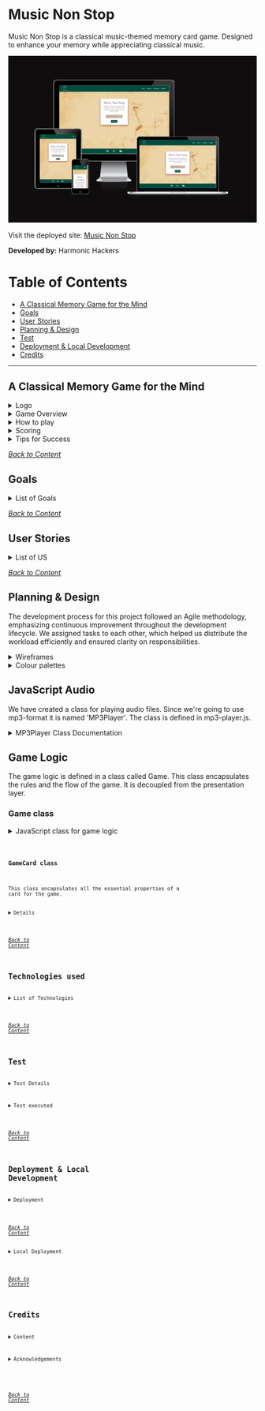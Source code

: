 # Music Non Stop

Music Non Stop is a classical music-themed memory card game. Designed to enhance your memory while appreciating classical music.

![The website shown on a variety of screen sizes](/documentation/doc-image/amiresponsive.webp)

Visit the deployed site: [Music Non Stop](https://music-non-stop.github.io/music_non_stop/index.html)

**Developed by:** Harmonic Hackers

# Table of Contents

- [A Classical Memory Game for the Mind](#musicnonstop-a-classical-memory-game-for-the-mind)
- [Goals](#goals)
- [User Stories](#user-stories)
- [Planning & Design](#planning--design)
- [Test](#test)
- [Deployment & Local Development](#deployment--local-development)
- [Credits](#credits)

---

## A Classical Memory Game for the Mind

<details>
<summary>Logo</summary>
<br>

The violin is a quintessential instrument in classical music, making it an excellent choice to represent this genre. It immediately signals to users that the game is centered around classical music.
The text “MusicNonStop” suggests continuous play and engagement, which is essential for a memory game. It implies that the game will keep players mentally active and entertained.

<img src="/documentation/doc-image/logoforreadme.jpg">

</details>

<details>
<summary>Game Overview</summary>
<br>

Music Non Stop is a card game that trains your brain to improve your memory while bringing the beauty of classical music to your ears. Designed for music lovers of all ages, this game challenges players to match pairs of cards that play the same classical tune. There are 24 cards featuring 12 unique pairs.

</details>

<details>
<summary>How to play</summary>
<br>

1. The game will start the timer as soon as you begin.
2. Click on any two cards to flip them over and listen to the tunes.
3. If the cards play the same tune, you have found a match. The cards will remain face up.
4. If the cards do not match, they will flip back over after a short delay.
5. Keep selecting two cards at a time, trying to remember the tunes and their locations.
6. The game ends when all pairs have been matched.

</details>

<details>
<summary>Scoring</summary>
<br>

- The scoring system rewards players with extra points for faster card matches. The quicker you match the cards, the more points you earn. Extra points are calculated based on the time between card picks. The game also saves your score and time, which are displayed at the end and recorded on the scoreboard.
- The game involves flipping cards and matching pairs. Points are awarded based on how quickly the pairs are matched.
- The top 10 players, ranked by their scores in descending order, are displayed on the scoreboard.
- Players can earn additional bonus points by answering trivia questions.

</details>

<details>
<summary>Tips for Success</summary>
<br>

1. Pay close attention to the tunes that each card plays.
2. Try to remember the location of each tune to make matching easier.
3. Practice makes perfect! The more you play, the better you’ll get at remembering the tunes.

</details>

_<span style="color: blue;">[Back to Content](#table-of-contents)</span>_

## Goals

<details>
<summary>List of Goals</summary>
 
- **Enhance Cognitive Skills Through Classical Music:**<br>
  The primary goal of "Music Non Stop" is to help users improve their memory and auditory recognition through the pairing of classical music tunes, combining entertainment with cognitive development.

- **Provide an Engaging and Fun Experience:**<br>
  Create an enjoyable, intuitive, and visually appealing memory game for users of all ages that encourages repeated play and continuous mental stimulation.

- **Design for Inclusivity:**<br>
  Develop a responsive, user-friendly interface that adapts to different screen sizes, ensuring the game is accessible across a variety of devices, including mobile, tablet, and desktop.

- **Create a Structured and Maintainable Codebase:**<br>
  Build the game's functionality using clean, modular, and well-documented code to ensure that future updates or maintenance can be carried out seamlessly.

- **Ensure a Cohesive Visual and Audio Identity:**<br>
  Carefully choose colors, typography, and sound to create a harmonious and immersive experience that aligns with the classical music theme, making the game both aesthetically pleasing and musically enriching.

- **Incorporate Feedback for Continuous Improvement:**<br>
  Develop a feedback mechanism to gather user insights and suggestions, allowing for continuous improvement and updates to the game based on real user experiences.

- **Launch a Fully Functional Web Application:**<br>
  Deploy the final game on a live server so that users can easily access it, ensuring it performs well under different conditions and provides a smooth user experience.

</details>

_<span style="color: blue;">[Back to Content](#table-of-contents)</span>_

## User Stories

<details>
<summary>List of US</summary>
<br>
  
- [**As a developer**, I want **to create a repository and invite collaborators** so that **the project can be managed collaboratively and code can be version-controlled**.](https://github.com/music-non-stop/music_non_stop/issues/5)

- [As a **Scrum Master**, I want **to create a Kanban board** so that **tasks can be tracked and organized for better project workflow management**.](https://github.com/music-non-stop/music_non_stop/issues/6)

- [As a **developer**, I want **to create audio files** so that **the game has appropriate sound effects and music to enhance the user experience**.](https://github.com/music-non-stop/music_non_stop/issues/7)

- [As a **developer**, I want **to create wireframes** so that **the layout and user flow are planned and validated before development**.](https://github.com/music-non-stop/music_non_stop/issues/8)

- [As a **developer**, I want to create a **color palette** so that the site has a **cohesive and appealing visual identity**.](https://github.com/music-non-stop/music_non_stop/issues/16)

- [As a **developer**, I want **to choose typography** so that **the site has consistent and readable fonts that enhance user experience**.](https://github.com/music-non-stop/music_non_stop/issues/17)

- [**As a developer**, I want **to create a README file** so that **others can understand the project structure and purpose easily**.](https://github.com/music-non-stop/music_non_stop/issues/18)

- [As a **developer**, I want **to create game instructions** so that **users can quickly learn how to play and enjoy the game**.](https://github.com/music-non-stop/music_non_stop/issues/19)

- [As a **developer**, I want **to code the game logic** so that **the game functions according to the specified rules and provides an engaging experience**.](https://github.com/music-non-stop/music_non_stop/issues/20)

- [As a **developer**, I want **to create an index/landing page** so that **users are greeted with a clear and engaging introduction to the site**.](https://github.com/music-non-stop/music_non_stop/issues/21)

- [As a **developer**, I want **to create an About page** so that **users can learn more about the project and its creators**.](https://github.com/music-non-stop/music_non_stop/issues/22)

- [As a **developer**, I want **to create a global CSS structure** so that **the site's styles are organized and consistent across all pages**.](https://github.com/music-non-stop/music_non_stop/issues/23)

- [As a **developer**, I want **to deploy the site** so that **users can access and interact with the project online**.](https://github.com/music-non-stop/music_non_stop/issues/24)

- [As a **developer**, I want **to create a feedback form** so that **users can provide their thoughts and suggestions, helping to improve the site**.](https://github.com/music-non-stop/music_non_stop/issues/25)

- [As a developer, I want to create or find images for the memory game cards front/face down so that the game is visually engaging and fun for players.](https://github.com/music-non-stop/music_non_stop/issues/26)

- [As a **developer**, I want **to create a 404 page** so that **users have a friendly and helpful experience when encountering a broken link**.](https://github.com/music-non-stop/music_non_stop/issues/27)

- [As a **developer**, I want **to add a favicon** so that **the site has a recognizable icon in the browser tab, enhancing brand identity**.](https://github.com/music-non-stop/music_non_stop/issues/28)

- [As a **developer**, I want to **create a game landing page** so that users **have a visually engaging and functional entry point** to the game.](https://github.com/music-non-stop/music_non_stop/issues/30)

- [As a **player**, I want **my score and username** to be **saved in local storage**, so that I can continue where I left off and track my performance over time.](https://github.com/music-non-stop/music_non_stop/issues/35)

- [As a **player**, I want to be **asked a trivia or challenge question after successfully pairing cards** so that I can **earn extra points and add an additional layer of complexity and engagement** to the game.](https://github.com/music-non-stop/music_non_stop/issues/43)

- [As **a user/developer**, I want **a responsive navbar** that transforms into a hamburger menu on smaller screens so that **I can navigate the site easily** regardless of the device I'm using.
](https://github.com/music-non-stop/music_non_stop/issues/45)

- [As a **developer**,  want to **create a timer on the game page** so that **players can track how long they take to complete the game.**](https://github.com/music-non-stop/music_non_stop/issues/56)

- [As a **developer**, I want to **create a Game class that encapsulates the core game logic, independently tracks the game's state and progress, and communicates with the presentation layer to determine when the game ends**. This will **keep the game logic separate from the UI, ensuring maintainability and reusability.**](https://github.com/music-non-stop/music_non_stop/issues/59)

- [As a **developer**, I want **to create a GameCard class that encapsulates all properties of a game card, allowing it to be easily managed, extended, and rendered within the game UI**. This will **help ensure a flexible and reusable structure for the card components**.](https://github.com/music-non-stop/music_non_stop/issues/60)

- [As a **developer**, I want **to implement an MP3Player class that can easily load and play audio files**, so **that I can create a simple and efficient way to manage and control music or sound playback within the application**.](https://github.com/music-non-stop/music_non_stop/issues/61)

- [As a user, **I want to be able to play a memory card game on any webpage**, so I **can enjoy a fun and interactive experience with feedback when the game ends, and the ability to restart the game at any time**.](https://github.com/music-non-stop/music_non_stop/issues/63)

- [As  a **developer**, I want to **implement a scoring system on the game page** so that **players can see their scores based on their performance and matches**.](https://github.com/music-non-stop/music_non_stop/issues/66)

- [As a **developer**, I want to **implement play/pause/stop functionality for audio** so that **users have a seamless listening experience and can easily manage playback**.](https://github.com/music-non-stop/music_non_stop/issues/74)

- [As a **developer**, I want to **create a matching feature for the  card game that displays additional info**  when a pair is matched so **that players can learn more about the classical music theme while playing the game**.](https://github.com/music-non-stop/music_non_stop/issues/75)

- [As a **developer**, I want to **implement a modal that displays game instructions when the button is pressed** so that **players can easily understand the rules and how to play the game**.](https://github.com/music-non-stop/music_non_stop/issues/77)

- [As a **developer**, I want to **display a message at game over that thanks the player and shows their score and time taken** so that **players can see their performance and feel acknowledged for playing the game**.
](https://github.com/music-non-stop/music_non_stop/issues/78)

- [As a developer, I want to **create or find images for the memory game cards front/face** up so that **the game is visually engaging and fun for players**.](https://github.com/music-non-stop/music_non_stop/issues/80)

- [As a **user**, I want **to see the top ten results on the scoreboard with player names, scores, and times**, so **I can track my performance and compare it with others**.](https://github.com/music-non-stop/music_non_stop/issues/108)


</details>

_<span style="color: blue;">[Back to Content](#table-of-contents)</span>_

## Planning & Design

The development process for this project followed an Agile methodology, emphasizing continuous improvement throughout the development lifecycle. We assigned tasks to each other, which helped us distribute the workload efficiently and ensured clarity on responsibilities.

<details>
<summary>Wireframes</summary>
<br>

<img src="documentation/wireframes/about_us.png">
<img src="documentation/wireframes/game.png">
<img src="documentation/wireframes/game_over.png">
<img src="documentation/wireframes/home.png">
<img src="documentation/wireframes/instructions.png">
<img src="documentation/wireframes/scoreboard.png">

</details>

<details>
<summary>Colour palettes</summary>
<br>

<img src="/documentation/doc-image/img_8611.png">

Deep Forest Green (#004D40): This color evokes a sense of depth and richness, much like the profound and intricate compositions found in classical music. It can also symbolize the natural, timeless beauty of classical pieces.

Muted Gold (#F7E7CE): Gold often represents elegance and sophistication, which are key characteristics of classical music. This color can also hint at the historical and prestigious nature of classical compositions.

Light Beige (#D0B8A8): Beige is a neutral, calming color that can provide a soothing background, allowing players to focus on the game. It also complements the other colors without overpowering them, adding to the overall harmony.

Dark Charcoal (#2E2E2E): This color adds contrast and depth, much like the dramatic moments in classical music. It can also represent the serious and intense emotions that classical music can evoke.

Soft Coral Pink (#F08080): This color introduces a touch of modernity and freshness, perhaps symbolizing new interpretations or contemporary performances of classical pieces. It adds a lively and inviting element to the palette.

</details>

## JavaScript Audio

We have created a class for playing audio files. Since we're going to use mp3-format it is named 'MP3Player'. The class is defined in mp3-player.js.

<details>
  <summary>MP3Player Class Documentation</summary>

### MP3Player

#### Constructor

The constructor accepts two parameters **path** and **playlist**.

- **path**: The path to the folder with the mp3-files. The path is relative to the HTML document in which the script is loaded.
- **playlist**: An array of audio file names without the extension. All files must be in mp3 format. Example:

  <code>
  // array with mp3 filenames  
  const playlist = ["symphony1", "symphony2", "mozart-track1", "bach-track1"];  
  // path to the folder with the files  
  const path = "./js/audio/"  
  // create an instance of the mp3-player  
  const player = new MP3Player(path, playlist);  
  // Play the first track from the list (which is symphony1.mp3)  
  player.play(1);  
  </code>

#### Properties

- **audio**
- **playBtn**
- **stopBtn**
- **prevBtn**
- **nextBtn**
- **tracks**
- **audio_files_folder_path**
- **trackIndex**

#### Methods

The class implements all the essential methods for playing mp3 files:

- `play(n)`
- `stop()`
- `pause()`
- `prev()`
- `next()`

</details>

## Game Logic

The game logic is defined in a class called Game. This class encapsulates the rules and the flow of the game.
It is decoupled from the presentation layer.

### Game class
<details>
<summary>JavaScript class for game logic</summary>

#### Constructor
<code>

constructor(cards, mp3player, gameOverCallback)

<code>

The constructor takes a deck of cards(cards) a reference to the instance of the MP3Player for playing music.
And lastly a callback function, which a presentation layer component can supply, to execute when the game is over.

#### Important methods
- addScore(number) : is used for adding some extra score to the current game
- pickCard(number) : is used by the presentation layer to let the game know which card the player has picked
- addShowTriviaQuestionsCallback(callback) : Add a callback function for the event when the trivia question need to appear
- addHideTriviaQuestionsCallback(callback) : Add a callback function for the event when the trivia question need to dissapear
- stopPlayback() : Stop the playback of whichever track is playing

</details>

### GameCard class
<ummary>This class encapsulates all the essential properties of a card for the game. </summary>

<details>

#### Constructor

<code>

constructor(index, trackIndex, name, backgroundColor, composerImage, faceImage) 

</code>

- index : the index of the associated card in the array, that is used by the Game object
- trackIndex : the index of the associated track in the playlist
- name : name of the audio file
- backgroundColor : background-color of the flipside of the card in case an image fails to load
- composerImage : path to the image of the associated composer
- faceImage : path to the image that is user as the face side of all the cards in the deck


#### Methods

This class only has the render() method, which renders it as a HTML-Element.

</details>

_<span style="color: blue;">[Back to Content](#table-of-contents)</span>_

## Technologies used

<details>
<summary>List of Technologies</summary>
<br>
  
- HTML
- CSS 
- JavaScript
- GitHub
- Git
- Photoshop
- paint.net
- am I responsive
- Bootstrap
- jQuery
- Cloudflare

</details>

_<span style="color: blue;">[Back to Content](#table-of-contents)</span>_

## Test

<details>
<summary>Test Details</summary>

### Test environment

Testing was performed on the following devices

- x
- y

### Responsiveness

- [Am I Responsive](https://ui.dev/amiresponsive?url=https://music-non-stop.github.io/music_non_stop/index.html)

### Validator, Accessibilty

- [W3C](https://www.w3.org/developers/tools/) was used to validate the HTML on all pages of the website. Result is **PASS**.
  - [404 page](https://validator.w3.org/nu/?doc=https%3A%2F%2Fmusic-non-stop.github.io%2Fmusic_non_stop%2F404.html)
  - [Homepage](https://validator.w3.org/nu/?doc=https%3A%2F%2Fmusic-non-stop.github.io%2Fmusic_non_stop%2Findex.html)
  - [About Us](https://validator.w3.org/nu/?doc=https%3A%2F%2Fmusic-non-stop.github.io%2Fmusic_non_stop%2Fabout.html)
  - [Scoreboard](https://validator.w3.org/nu/?doc=https%3A%2F%2Fmusic-non-stop.github.io%2Fmusic_non_stop%2Fscoreboard.html)
  - [Game](https://validator.w3.org/nu/?doc=https%3A%2F%2Fmusic-non-stop.github.io%2Fmusic_non_stop%2Fgame.html)
  - [Feedbackform](https://validator.w3.org/nu/?doc=https%3A%2F%2Fmusic-non-stop.github.io%2Fmusic_non_stop%2Ffeedbackform.html) 
- [W3C jigsaw](https://www.w3.org/developers/tools/) was used to validate the CSS. Result is **PASS**.
  - [404 page](https://jigsaw.w3.org/css-validator/validator?uri=https%3A%2F%2Fmusic-non-stop.github.io%2Fmusic_non_stop%2F404.html&profile=css3svg&usermedium=all&warning=1&vextwarning=&lang=en)
  - [Homepage](https://jigsaw.w3.org/css-validator/validator?uri=https%3A%2F%2Fmusic-non-stop.github.io%2Fmusic_non_stop%2Findex.html&profile=css3svg&usermedium=all&warning=1&vextwarning=&lang=en)
  - [About Us](https://jigsaw.w3.org/css-validator/validator?uri=https%3A%2F%2Fmusic-non-stop.github.io%2Fmusic_non_stop%2Fabout.html&profile=css3svg&usermedium=all&warning=1&vextwarning=&lang=en)
  - [Scoreboard](https://jigsaw.w3.org/css-validator/validator?uri=https%3A%2F%2Fmusic-non-stop.github.io%2Fmusic_non_stop%2Fscoreboard.html&profile=css3svg&usermedium=all&warning=1&vextwarning=&lang=en)
  - [Game](https://jigsaw.w3.org/css-validator/validator?uri=https%3A%2F%2Fmusic-non-stop.github.io%2Fmusic_non_stop%2Fgame.html&profile=css3svg&usermedium=all&warning=1&vextwarning=&lang=en)
  - [Feedbackform](https://jigsaw.w3.org/css-validator/validator?uri=https%3A%2F%2Fmusic-non-stop.github.io%2Fmusic_non_stop%2Ffeedbackform.html&profile=css3svg&usermedium=all&warning=1&vextwarning=&lang=en)
- [Lighthouse chrome devtool](/documentation/doc-image/lighthouse.webp)
- No warning or errors present in Dev Tools.
- [JSHint](https://jshint.com/about/) was used to validate the JavaScript. We use the ES6 class property syntax for concise method declarations. Some tools may flag this as invalid, but it is fully supported in modern JavaScript environments. This project uses modern JavaScript (ES6+), including class properties and arrow functions for concise methods and proper `this` scoping. While some tools may flag this syntax, it is fully supported in modern environments. For compatibility with older browsers, consider using a transpiler like Babel. Result: **PASS**.

### Validation Notes
Regarding javascript: Vendor-specific warnings can be ignored if the code works in modern browsers. If issues arise in older environments, using Babel will help ensure compatibility.

The CSS used in this project, including the Font Awesome library, may generate some warnings when checked through the W3C CSS Validator. These warnings are related to:
1. **Vendor Prefixes**: Certain styles (e.g., `-webkit-` and `-moz-` prefixed properties) are flagged as vendor-specific extensions. These are included to ensure compatibility with older browsers and can safely be ignored.
2. **CSS Variables**: The validator may flag dynamic CSS variables (e.g., `var(--fa-animation-delay)`) because they cannot be statically analyzed. However, CSS variables are fully supported in modern browsers, and their use is intentional for flexible styling.

These warnings do not affect the functionality or appearance of the site. The styles are fully supported in all major browsers.


</details>

<details>
<summary>Test executed</summary>
<br>

| ID  | Description | Expected Outcome | Result    | Comment |
| --- | ----------- | ---------------- | --------- | ------- |
| 01  |             |                  | PASS/FAIL |         |

</details>

_<span style="color: blue;">[Back to Content](#table-of-contents)</span>_

## Deployment & Local Development

<details>
<summary>Deployment</summary>
<br>
  
Github Pages was used to deploy the live website. The instructions to achieve this are below:

1. Log in (or sign up) to Github.
2. Find the repository for this project, [Music Non Stop](https://github.com/music-non-stop/music_non_stop/)
3. Click on the Settings link.
4. Click on the Pages link in the left hand side navigation bar.
5. In the Source section, choose main from the drop down select branch menu. Select Root from the drop down select folder menu.
6. Click Save. Your live Github Pages site is now deployed at the URL shown.

This site is deployed using GitHub Pages - [Music Non Stop](https://github.com/music-non-stop/music_non_stop/)

</details>

_<span style="color: blue;">[Back to Content](#table-of-contents)</span>_

<details>
<summary>Local Deployment</summary>

#### How to Fork

To fork the Music Non Stop repository:

1. Log in (or sign up) to Github.
2. Go to the repository for this project, [Music Non Stop](https://github.com/music-non-stop/music_non_stop/)
3. Click the Fork button in the top right corner.

#### How to Clone

To clone the Music Non Stop repository:

1. Log in (or sign up) to GitHub.
2. Go to the repository for this project, [Music Non Stop](https://github.com/music-non-stop/music_non_stop/)
3. Click on the code button, select whether you would like to clone with HTTPS, SSH or GitHub CLI and copy the link shown.
4. Open the terminal in your code editor and change the current working directory to the location you want to use for the cloned directory.
5. Type 'git clone' into the terminal and then paste the link you copied in step 3. Press enter.

</details>

_<span style="color: blue;">[Back to Content](#table-of-contents)</span>_

## Credits

<details>
<summary>Content</summary>
<br>
 
- Website content created by the developer. Images sourced from free resources unless otherwise stated.
- The images and sounds on the "Error: Page Not Found" are sourced from DaCapoAlCoda.com, [C note in treble clef](https://www.dacapoalcoda.com/c-music-note) and [F note in treble clef](https://www.dacapoalcoda.com/f-music-note)
-  Code  on the "Error: Page Not Found" was inspired by:
    * [mdn HTMLMediaElement: play() method](https://developer.mozilla.org/en-US/docs/Web/API/HTMLMediaElement/play)
    * [W3Schools HTML DOM Audio Object](https://www.w3schools.com/jsref/dom_obj_audio.asp)
-  Trivia questions sourced from [Trivia Nerd](https://www.trivianerd.com/topic/classical-music-trivia)

</details>
  
<details>
<summary>Acknowledgements</summary>
<br> 
 
- Thanks to Code Institute for the chance to work on this hackathon.
- Thanks to our facilitator [Vasilica Pavaloi](https://github.com/Vasi012)
- Thanks to all team members, for their work and co-operation:
  - [Alina Teodora Brinzac](https://github.com/TeodoraAlina)
  - [Anthony Radose](https://github.com/anthonyradose)
  - [Dimitri Edel](https://github.com/dimitri-edel)
  - [Jacqueline Kalmár](https://github.com/JaqiKal)
  - [Kiko Climent](https://github.com/Kiko-Climent)
  - [Monica Iancu](https://github.com/Monicaular)
  - [Julia Karpa](https://github.com/Julia-Karpa)

  </details>

_<span style="color: blue;">[Back to Content](#table-of-contents)</span>_
